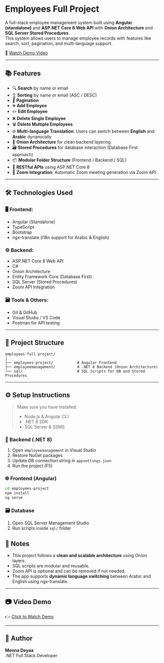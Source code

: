 
# Employees Full Project

A full-stack employee management system built using **Angular (standalone)** and **ASP.NET Core 8 Web API** with **Onion Architecture** and **SQL Server Stored Procedures**.  
This system allows users to manage employee records with features like search, sort, pagination, and multi-language support.

🎥 [Watch Demo Video](https://drive.google.com/file/d/1oL3I0sNRHnLBNUMM9ZBDS5rBFmis7tHO/view?usp=sharing)

---

## 📚 Features

- 🔍 **Search** by name or email
- ↕️ **Sorting** by name or email (ASC / DESC)
- 📄 **Pagination**
- ➕ **Add Employee**
- ✏️ **Edit Employee**
- ❌ **Delete Single Employee**
- 🗑️ **Delete Multiple Employees**
- 🌐 **Multi-language Translation**: Users can switch between **English** and **Arabic** dynamically
- 🧅 **Onion Architecture** for clean backend layering
- 🗃️ **Stored Procedures** for database interaction (Database First approach)
- 📦 **Modular Folder Structure** (Frontend / Backend / SQL)
- 📡 **RESTful APIs** using ASP.NET Core 8
- 🎥 **Zoom Integration**: Automatic Zoom meeting generation via Zoom API

---

## 🛠️ Technologies Used

### 🖥️ Frontend:
- Angular (Standalone)
- TypeScript
- Bootstrap 
- ngx-translate (i18n support for Arabic & English)

### ⚙️ Backend:
- ASP.NET Core 8 Web API
- C#
- Onion Architecture
- Entity Framework Core (Database First)
- SQL Server (Stored Procedures)
- Zoom API Integration

### 🗃️ Tools & Others:
- Git & GitHub
- Visual Studio / VS Code
- Postman for API testing

---

## 📂 Project Structure

```
employees-full-project/
│
├── employees-project/           # Angular Frontend
├── employeemanagement/          # .NET 8 Backend (Onion Architecture)
└── sql/                         # SQL Scripts for DB and Stored Procedures
```

---

## ⚙️ Setup Instructions

> Make sure you have installed:
> - Node.js & Angular CLI
> - .NET 8 SDK
> - SQL Server & SSMS

### 🔧 Backend (.NET 8)
1. Open `employeemanagement` in Visual Studio
2. Restore NuGet packages
3. Update DB connection string in `appsettings.json`
4. Run the project (F5)

### 🌐 Frontend (Angular)
```bash
cd employees-project
npm install
ng serve
```

### 🗃️ Database
1. Open SQL Server Management Studio
2. Run scripts inside `sql/` folder 


## 📌 Notes

- This project follows a **clean and scalable architecture** using Onion layers.
- SQL scripts are modular and reusable.
- Zoom API is optional and can be removed if not needed.
- The app supports **dynamic language switching** between Arabic and English using ngx-translate.

---

## 📷 Video Demo

👉 [Click to Watch Demo](https://drive.google.com/file/d/1oL3I0sNRHnLBNUMM9ZBDS5rBFmis7tHO/view?usp=sharing)

---

## 🤝 Author

**Menna Deyaa**  
.NET Full Stack Developer 
